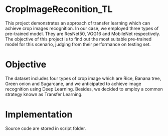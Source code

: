 # CropImageReconition_TL
  This project demonstrates an approach of transfer learning which can achieve crop images recognition. In our case, we employed three types of pre-trained model. They are ResNet50, VGG16 and MobileNet respectively.
  The objective of this project is to find out the most suitable pre-trained model for this scenario, judging from their performance on testing set.
# Objective
  The dataset includes four types of crop image which are Rice, Banana tree, Green onion and Sugarcane, and we anticipated to achieve image recognition using Deep Learning. Besides, we decided to employ a common strategy known as Transfer Learning.
# Implementation
  Source code are stored in script folder.
